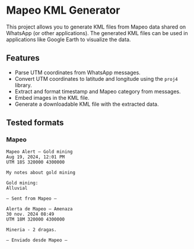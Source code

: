# Mapeo KML Generator

This project allows you to generate KML files from Mapeo data shared on WhatsApp (or other applications). The generated KML files can be used in applications like Google Earth to visualize the data.

## Features

- Parse UTM coordinates from WhatsApp messages.
- Convert UTM coordinates to latitude and longitude using the `proj4` library.
- Extract and format timestamp and Mapeo category from messages.
- Embed images in the KML file.
- Generate a downloadable KML file with the extracted data.

## Tested formats

### Mapeo
```
Mapeo Alert — Gold mining
Aug 19, 2024, 12:01 PM
UTM 18S 320000 4300000

My notes about gold mining

Gold mining:  
Alluvial

— Sent from Mapeo —
```

```
Alerta de Mapeo — Amenaza  
30 nov. 2024 08:49  
UTM 18M 320000 4300000

Mineria - 2 dragas.

— Enviado desde Mapeo —
```